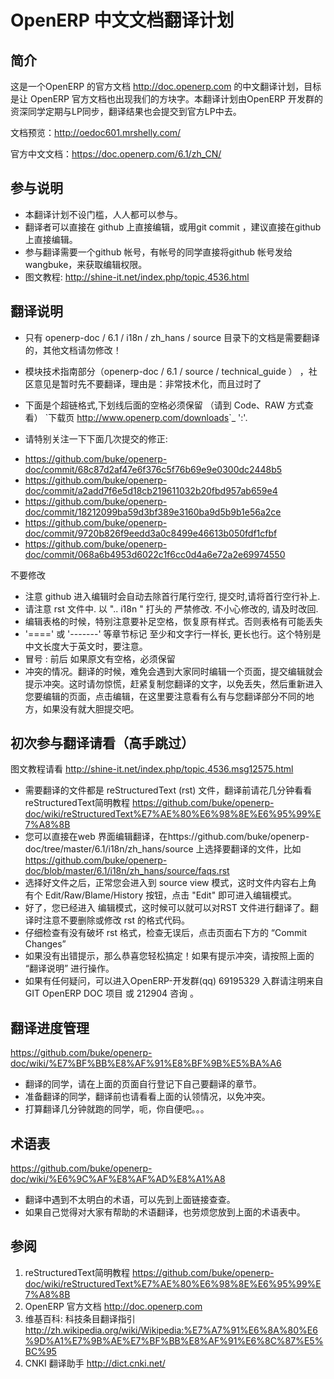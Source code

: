 OpenERP 中文文档翻译计划
=========================


简介
-----------
这是一个OpenERP 的官方文档 http://doc.openerp.com 的中文翻译计划，目标是让 OpenERP 官方文档也出现我们的方块字。本翻译计划由OpenERP 开发群的资深同学定期与LP同步，翻译结果也会提交到官方LP中去。

文档预览：http://oedoc601.mrshelly.com/

官方中文文档：https://doc.openerp.com/6.1/zh_CN/


参与说明
-----------

*  本翻译计划不设门槛，人人都可以参与。
*  翻译者可以直接在 github 上直接编辑，或用git commit ，建议直接在github 上直接编辑。
*  参与翻译需要一个github 帐号，有帐号的同学直接将github 帐号发给 wangbuke，来获取编辑权限。
*  图文教程: http://shine-it.net/index.php/topic,4536.html

翻译说明
-----------

*  只有 openerp-doc / 6.1 / i18n / zh_hans / source  目录下的文档是需要翻译的，其他文档请勿修改！
*  模块技术指南部分（openerp-doc / 6.1 / source / technical_guide ） ，社区意见是暂时先不要翻译，理由是：非常技术化，而且过时了
* 下面是个超链格式,下划线后面的空格必须保留 （请到 Code、RAW 方式查看）
  \`下载页 <http://www.openerp.com/downloads>\`_    ':'. 

* 请特别关注一下下面几次提交的修正:
- https://github.com/buke/openerp-doc/commit/68c87d2af47e6f376c5f76b69e9e0300dc2448b5
- https://github.com/buke/openerp-doc/commit/a2add7f6e5d18cb219611032b20fbd957ab659e4
- https://github.com/buke/openerp-doc/commit/18212099ba59d3bf389e3160ba9d5b9b1e56a2ce
- https://github.com/buke/openerp-doc/commit/9720b826f9eedd3a0c8499e46613b050fdf1cfbf
- https://github.com/buke/openerp-doc/commit/068a6b4953d6022c1f6cc0d4a6e72a2e69974550


不要修改
* 注意 github 进入编辑时会自动去除首行尾行空行, 提交时,请将首行空行补上.
* 请注意 rst 文件中. 以 ".. i18n " 打头的 严禁修改. 不小心修改的, 请及时改回.
* 编辑表格的时候，特别注意要补足空格，恢复原有样式。否则表格有可能丢失
* '====' 或 '-------' 等章节标记 至少和文字行一样长, 更长也行。这个特别是中文长度大于英文时，要注意。
* 冒号 :  前后 如果原文有空格，必须保留
* 冲突的情况。翻译的时候，难免会遇到大家同时编辑一个页面，提交编辑就会提示冲突。这时请勿惊慌，赶紧复制您翻译的文字，以免丢失，然后重新进入您要编辑的页面，点击编辑，在这里要注意看有么有与您翻译部分不同的地方，如果没有就大胆提交吧。


初次参与翻译请看（高手跳过）
------------------------------

图文教程请看 http://shine-it.net/index.php/topic,4536.msg12575.html

* 需要翻译的文件都是 reStructuredText (rst) 文件，翻译前请花几分钟看看 reStructuredText简明教程 https://github.com/buke/openerp-doc/wiki/reStructuredText%E7%AE%80%E6%98%8E%E6%95%99%E7%A8%8B
* 您可以直接在web 界面编辑翻译，在https://github.com/buke/openerp-doc/tree/master/6.1/i18n/zh_hans/source 上选择要翻译的文件，比如 https://github.com/buke/openerp-doc/blob/master/6.1/i18n/zh_hans/source/faqs.rst 
* 选择好文件之后，正常您会进入到 source view 模式，这时文件内容右上角 有个 Edit/Raw/Blame/History 按钮，点击 "Edit" 即可进入编辑模式。
* 好了，您已经进入 编辑模式，这时候可以就可以对RST 文件进行翻译了。翻译时注意不要删除或修改 rst 的格式代码。
* 仔细检查有没有破坏 rst 格式，检查无误后，点击页面右下方的 “Commit Changes”
* 如果没有出错提示，那么恭喜您轻松搞定！如果有提示冲突，请按照上面的 “翻译说明” 进行操作。
* 如果有任何疑问，可以进入OpenERP-开发群(qq) 69195329  入群请注明来自 GIT OpenERP DOC 项目 或 212904 咨询 。


翻译进度管理
--------------
https://github.com/buke/openerp-doc/wiki/%E7%BF%BB%E8%AF%91%E8%BF%9B%E5%BA%A6
* 翻译的同学，请在上面的页面自行登记下自己要翻译的章节。
* 准备翻译的同学，翻译前也请看看上面的认领情况，以免冲突。
* 打算翻译几分钟就跑的同学，呃，你自便吧。。。

术语表
--------------
https://github.com/buke/openerp-doc/wiki/%E6%9C%AF%E8%AF%AD%E8%A1%A8
* 翻译中遇到不太明白的术语，可以先到上面链接查查。
* 如果自己觉得对大家有帮助的术语翻译，也劳烦您放到上面的术语表中。


参阅
-----------
1. reStructuredText简明教程 https://github.com/buke/openerp-doc/wiki/reStructuredText%E7%AE%80%E6%98%8E%E6%95%99%E7%A8%8B
2. OpenERP 官方文档 http://doc.openerp.com
3. 维基百科: 科技条目翻译指引 http://zh.wikipedia.org/wiki/Wikipedia:%E7%A7%91%E6%8A%80%E6%9D%A1%E7%9B%AE%E7%BF%BB%E8%AF%91%E6%8C%87%E5%BC%95
4. CNKI 翻译助手 http://dict.cnki.net/


